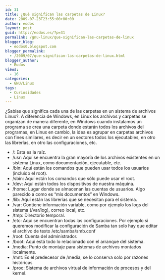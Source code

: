 ```yaml
---
id: 31
title: ¿Qué significan las carpetas de Linux?
date: 2009-07-23T23:55:00+00:00
author: eodos
layout: post
guid: http://eodos.es/?p=31
permalink: /gnu-linux/que-significan-las-carpetas-de-linux
blogger_blog:
  - eodos0.blogspot.com
blogger_permalink:
  - /2009/07/que-significan-las-carpetas-de-linux.html
blogger_author:
  - Eodos
views:
  - 16
categories:
  - GNU/Linux
tags:
  - Curiosidades
  - Linux
---
```

¿Sabias que significa cada una de las carpetas en un sistema de archivos Linux?. A diferencia de Windows, en Linux los archivos y carpetas se organizan de manera diferente, en Windows cuando instalamos un programa se crea una carpeta donde estarán todos los archivos del programas, en Linux en cambio, la idea es agrupar en carpetas archivos con fines similares, es decir en un sectores todos los ejecutables, en otro las librerías, en otro las configuraciones, etc.

* /: Esta es la raíz.  
* /usr: Aquí se encuentra la gran mayoría de los archivos existentes en un sistema Linux, como documentación, ejecutable, etc.  
* /bin: Aquí están los comandos que pueden usar todos los usuarios (incluido el root).  
* /sbin: Aquí están los comandos que sólo puede usar el root.  
* /dev: Aqui están todos los dispositivos de nuestra máquina.  
* /home: Lugar donde se almacenan las cuentas de usuarios. Algo parecido a como es “mis documentos” en Windows.  
* /lib: Aquí están las librerías que se necesitan para el sistema.  
* /var: Contiene información variable, como por ejemplo los logs del sistema (/var/log), correo local, etc.  
* /tmp: Directorio temporal.  
* /etc: Aquí se encuentran todas las configuraciones. Por ejemplo si queremos modificar la configuración de Samba tan solo hay que editar el archivo de texto /etc/samba/smb.conf  
* /root: Cuenta del administrador.  
* /boot: Aquí está todo lo relacionado con el arranque del sistema.  
* /media: Punto de montaje para sistemas de archivos montados localmente.  
* /mnt: Es el predecesor de /media, se lo conserva solo por razones históricas  
* /proc: Sistema de archivos virtual de información de procesos y del kernel.